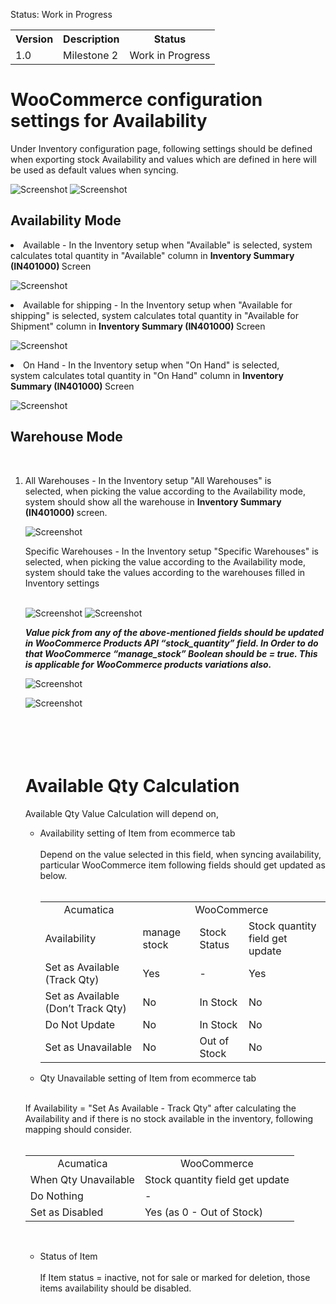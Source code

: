 
<p>Status: Work in Progress</p>
<table>
<tbody>
<tr>
<th>Version</th>
<th>Description</th>
<th>Status</th></tr>
<tr>
<td>1.0</td>
<td>Milestone 2</td>
<td>Work in Progress</td></tr></tbody></table>
<p><ac:structured-macro ac:macro-id="928e781e-c6f5-45f8-aa9b-a7ad69284d26" ac:name="toc" ac:schema-version="1" /></p>
<h1>WooCommerce configuration settings for Availability</h1>

<p>Under Inventory configuration page, following settings should be defined when exporting stock Availability and values which are defined in here will be used as default values when syncing.</p>

![Screenshot](/Specifications/Spec%20Images/Availability1.png) 
![Screenshot](/Specifications/Spec%20Images/Availability2.png)

<h2>Availability Mode</h2>

<li>Available - In the Inventory setup when &quot;Available&quot; is selected, system calculates total quantity in &quot;Available&quot; column in&nbsp;<strong>Inventory Summary (IN401000) </strong> Screen
  
  ![Screenshot](/Specifications/Spec%20Images/Availability3.png)
  
<li>Available for shipping - In the Inventory setup when &quot;Available for shipping&quot; is selected, system&nbsp;calculates total quantity in &quot;Available for Shipment&quot; column in&nbsp;<strong>Inventory Summary (IN401000) </strong> Screen 
  
![Screenshot](/Specifications/Spec%20Images/Availability4.png)
  
<li>On Hand -&nbsp;In the Inventory setup when &quot;On Hand&quot; is selected, system&nbsp;calculates total quantity in &quot;On Hand&quot; column in&nbsp;<strong>Inventory Summary (IN401000) </strong> Screen 
  
 ![Screenshot](/Specifications/Spec%20Images/Availability5.png)
  
<h2>Warehouse Mode</h2>
<p>&nbsp;</p>
<ol>
<li>All Warehouses -&nbsp;In the Inventory setup &quot;All Warehouses&quot; is selected,&nbsp;when picking the value according to the Availability mode, system should show all the warehouse in&nbsp;<strong>Inventory Summary (IN401000)&nbsp;</strong>screen.
  
  ![Screenshot](/Specifications/Spec%20Images/Availability6.png)
  
<p>Specific Warehouses - In the Inventory setup &quot;Specific Warehouses&quot; is selected, when picking the value according to the Availability mode, system should take the values according to the warehouses filled in Inventory settings<br /><br />
  
  ![Screenshot](/Specifications/Spec%20Images/Availability7.png)
  ![Screenshot](/Specifications/Spec%20Images/Availability8.png)
  
<p><em><strong>Value pick from any of the above-mentioned fields should be updated in WooCommerce Products API &ldquo;stock_quantity&rdquo; field. In Order to do that WooCommerce &ldquo;manage_stock&rdquo; Boolean should be = true. This is applicable for WooCommerce products variations also.</strong></em></p>

  ![Screenshot](/Specifications/Spec%20Images/Availability9.png)
  
  ![Screenshot](/Specifications/Spec%20Images/Availability10.png)
  
<h1><br /><br />Available Qty Calculation</h1>
<p>Available Qty Value Calculation will depend on,</p>
<ul>
<li>
<p>Availability setting of Item from ecommerce tab&nbsp;<br /><br />Depend on the value selected in this field, when syncing availability, particular WooCommerce item following fields should get updated as below.<br /><br /></p>
<table>
<tbody>
<tr>
<td class="highlight-grey" data-highlight-colour="grey" style="text-align: center;">Acumatica</td>
<td class="highlight-grey" colspan="3" data-highlight-colour="grey" style="text-align: center;">WooCommerce</td></tr>
<tr>
<td class="highlight-grey" data-highlight-colour="grey">Availability</td>
<td class="highlight-grey" data-highlight-colour="grey">manage stock</td>
<td class="highlight-grey" data-highlight-colour="grey">Stock Status</td>
<td class="highlight-grey" colspan="1" data-highlight-colour="grey">Stock quantity field get update</td></tr>
<tr>
<td>Set as Available (Track Qty)</td>
<td>Yes</td>
<td>-</td>
<td colspan="1">Yes</td></tr>
<tr>
<td>Set as Available (Don&rsquo;t Track Qty)</td>
<td>No</td>
<td>In Stock</td>
<td colspan="1">No</td></tr>
<tr>
<td>Do Not Update</td>
<td>No</td>
<td>In Stock</td>
<td colspan="1">No</td></tr>
<tr>
<td>Set as Unavailable</td>
<td>No</td>
<td>Out of Stock</td>
<td colspan="1">No</td></tr></tbody></table></li></ul>
<ul>
<li>Qty Unavailable setting of Item from ecommerce tab</li></ul>
<p><br />If Availability = &quot;Set As Available - Track Qty&quot; after calculating the Availability and if there is no stock available in the inventory, following mapping should consider.<br /><br /></p>
<table>
<tbody>
<tr>
<td class="highlight-grey" data-highlight-colour="grey" style="text-align: center;">Acumatica</td>
<td class="highlight-grey" data-highlight-colour="grey" style="text-align: center;">WooCommerce</td></tr>
<tr>
<td class="highlight-grey" data-highlight-colour="grey">When Qty Unavailable</td>
<td class="highlight-grey" data-highlight-colour="grey"><span>Stock quantity field get update</span></td></tr>
<tr>
<td>Do Nothing</td>
<td><span>-</span></td></tr>
<tr>
<td>Set as Disabled</td>
<td><span>Yes (as 0 - Out of Stock)</span></td></tr></tbody></table>
<p>&nbsp;</p>
<ul>
<li>Status of Item<br /><br />If Item status = inactive, not for sale or marked for deletion, those items availability should be disabled.&nbsp;<br /><br /><br />
